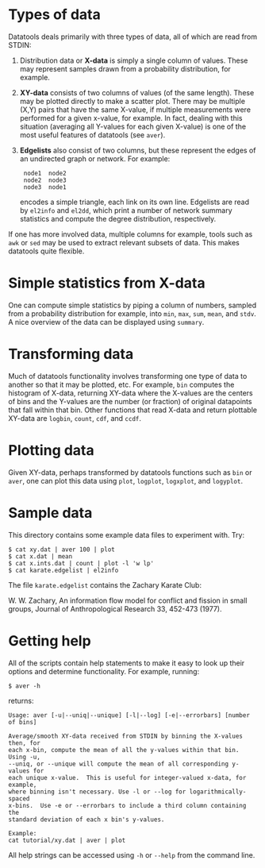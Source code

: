 Types of data
=============

Datatools deals primarily with three types of data, all of which are read from
STDIN:
    
1. Distribution data or __X-data__ is simply a single column of values.  These may
   represent samples drawn from a probability distribution, for example.

2. __XY-data__ consists of two columns of values (of the same length).  These may
   be plotted directly to make a scatter plot.  There may be multiple (X,Y)
   pairs that have the same X-value, if multiple measurements were performed
   for a given x-value, for example.  In fact, dealing with this situation
   (averaging all Y-values for each given X-value) is one of the most useful
   features of datatools (see `aver`).

3. __Edgelists__ also consist of two columns, but these represent the edges of an
   undirected graph or network.  For example:
    
        node1  node2
        node2  node3
        node3  node1
    
   encodes a simple triangle, each link on its own line.  Edgelists are read by
   `el2info` and `el2dd`, which print a number of network summary statistics and
   compute the degree distribution, respectively.

 If one has more involved data, multiple columns for example, tools such as `awk`
 or `sed` may be used to extract relevant subsets of data.  This makes datatools
 quite flexible.


Simple statistics from X-data
=============================

One can compute simple statistics by piping a column of numbers, sampled from a
probability distribution for example, into `min`, `max`, `sum`, `mean`, and
`stdv`.  A nice overview of the data can be displayed using `summary`.


Transforming data
=================

Much of datatools functionality involves transforming one type of data to
another so that it may be plotted, etc.  For example, `bin` computes the
histogram of X-data, returning XY-data where the X-values are the centers of
bins and the Y-values are the number (or fraction) of original datapoints that
fall within that bin.  Other functions that read X-data and return plottable
XY-data are `logbin`, `count`, `cdf`, and `ccdf`.


Plotting data
=============

Given XY-data, perhaps transformed by datatools functions such as `bin` or `aver`,
one can plot this data using `plot`, `logplot`, `logxplot`, and `logyplot`.


Sample data
===========

This directory contains some example data files to experiment with.  Try:

    $ cat xy.dat | aver 100 | plot
    $ cat x.dat | mean
    $ cat x.ints.dat | count | plot -l 'w lp'
    $ cat karate.edgelist | el2info

The file `karate.edgelist` contains the Zachary Karate Club:

W. W. Zachary, An information flow model for conflict and fission in small
groups, Journal of Anthropological Research 33, 452-473 (1977).


Getting help
============

All of the scripts contain help statements to make it easy to look up their options
and determine functionality.  For example, running:
    
    $ aver -h
    
returns:
    
    Usage: aver [-u|--uniq|--unique] [-l|--log] [-e|--errorbars] [number of bins] 
    
    Average/smooth XY-data received from STDIN by binning the X-values then, for
    each x-bin, compute the mean of all the y-values within that bin.  Using -u,
    --uniq, or --unique will compute the mean of all corresponding y-values for
    each unique x-value.  This is useful for integer-valued x-data, for example,
    where binning isn't necessary. Use -l or --log for logarithmically-spaced
    x-bins.  Use -e or --errorbars to include a third column containing the
    standard deviation of each x bin's y-values.
    
    Example:
    cat tutorial/xy.dat | aver | plot

All help strings can be accessed using `-h` or `--help` from the command line.
